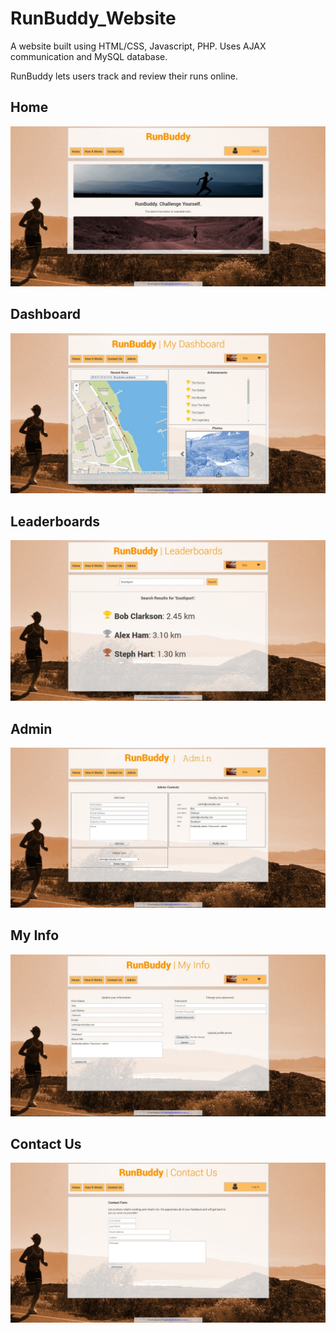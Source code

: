 # RunBuddy_Website
A website built using HTML/CSS, Javascript, PHP. Uses AJAX communication and MySQL database.

RunBuddy lets users track and review their runs online.

## Home
![Home page preview](https://github.com/kurzy/RunBuddy_Website/blob/master/screenshots/home.jpg)
## Dashboard
![Dashboard page preview](https://github.com/kurzy/RunBuddy_Website/blob/master/screenshots/dash.jpg)
## Leaderboards
![Leaderboards page preview](https://github.com/kurzy/RunBuddy_Website/blob/master/screenshots/boards.jpg)
## Admin
![Admin page preview](https://github.com/kurzy/RunBuddy_Website/blob/master/screenshots/admin.jpg)
## My Info
![Info page preview](https://github.com/kurzy/RunBuddy_Website/blob/master/screenshots/info.jpg)
## Contact Us
![Contact page preview](https://github.com/kurzy/RunBuddy_Website/blob/master/screenshots/contact.jpg)


